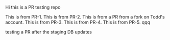 Hi this is a PR testing repo

This is from PR-1.
This is from PR-2.
This is from a PR from a fork on Todd's account.
This is from PR-3.
This is from PR-4.
This is from PR-5.
qqq


testing a PR after the staging DB updates
